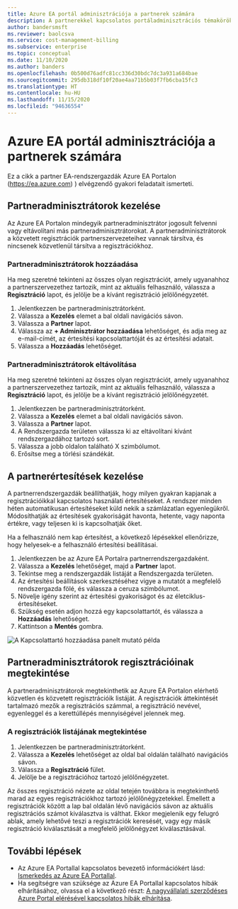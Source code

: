 ```yaml
---
title: Azure EA portál adminisztrációja a partnerek számára
description: A partnerekkel kapcsolatos portáladminisztrációs témaköröket ismerteti.
author: bandersmsft
ms.reviewer: baolcsva
ms.service: cost-management-billing
ms.subservice: enterprise
ms.topic: conceptual
ms.date: 11/10/2020
ms.author: banders
ms.openlocfilehash: 0b500d76adfc81cc336d30bdc7dc3a931a684bae
ms.sourcegitcommit: 295db318df10f20ae4aa71b5b03f7fb6cba15fc3
ms.translationtype: HT
ms.contentlocale: hu-HU
ms.lasthandoff: 11/15/2020
ms.locfileid: "94636554"
---
```

# <a name="azure-ea-portal-administration-for-partners"></a>Azure EA portál adminisztrációja a partnerek számára

Ez a cikk a partner EA-rendszergazdák Azure EA Portalon (https://ea.azure.com) ) elvégzendő gyakori feladatait ismerteti.

## <a name="manage-partner-administrators"></a>Partneradminisztrátorok kezelése

Az Azure EA Portalon mindegyik partneradminisztrátor jogosult felvenni vagy eltávolítani más partneradminisztrátorokat. A partneradminisztrátorok a közvetett regisztrációk partnerszervezeteihez vannak társítva, és nincsenek közvetlenül társítva a regisztrációkhoz.

### <a name="add-a-partner-administrator"></a>Partneradminisztrátorok hozzáadása

Ha meg szeretné tekinteni az összes olyan regisztrációt, amely ugyanahhoz a partnerszervezethez tartozik, mint az aktuális felhasználó, válassza a **Regisztráció** lapot, és jelölje be a kívánt regisztráció jelölőnégyzetét.

1. Jelentkezzen be partneradminisztrátorként.
1. Válassza a **Kezelés** elemet a bal oldali navigációs sávon.
1. Válassza a **Partner** lapot.
1. Válassza az **+ Adminisztrátor hozzáadása** lehetőséget, és adja meg az e-mail-címét, az értesítési kapcsolattartóját és az értesítési adatait.
1. Válassza a **Hozzáadás** lehetőséget.

### <a name="remove-a-partner-administrator"></a>Partneradminisztrátorok eltávolítása

Ha meg szeretné tekinteni az összes olyan regisztrációt, amely ugyanahhoz a partnerszervezethez tartozik, mint az aktuális felhasználó, válassza a **Regisztráció** lapot, és jelölje be a kívánt regisztráció jelölőnégyzetét.

1. Jelentkezzen be partneradminisztrátorként.
1. Válassza a **Kezelés** elemet a bal oldali navigációs sávon.
1. Válassza a **Partner** lapot.
1. A Rendszergazda területen válassza ki az eltávolítani kívánt rendszergazdához tartozó sort.
1. Válassza a jobb oldalon található X szimbólumot.
1. Erősítse meg a törlési szándékát.

## <a name="manage-partner-notifications"></a>A partnerértesítések kezelése

A partnerrendszergazdák beállíthatják, hogy milyen gyakran kapjanak a regisztrációikkal kapcsolatos használati értesítéseket. A rendszer minden héten automatikusan értesítéseket küld nekik a számlázatlan egyenlegükről. Módosíthatják az értesítések gyakoriságát havonta, hetente, vagy naponta értékre, vagy teljesen ki is kapcsolhatják őket.

Ha a felhasználó nem kap értesítést, a következő lépésekkel ellenőrizze, hogy helyesek-e a felhasználó értesítési beállításai.

1. Jelentkezzen be az Azure EA Portalra partnerrendszergazdaként.
2. Válassza a **Kezelés** lehetőséget, majd a **Partner** lapot.
3. Tekintse meg a rendszergazdák listáját a Rendszergazda területen.
4. Az értesítési beállítások szerkesztéséhez vigye a mutatót a megfelelő rendszergazda fölé, és válassza a ceruza szimbólumot.
5. Növelje igény szerint az értesítési gyakoriságot és az életciklus-értesítéseket.
6. Szükség esetén adjon hozzá egy kapcsolattartót, és válassza a **Hozzáadás** lehetőséget.
7. Kattintson a **Mentés** gombra.

![A Kapcsolattartó hozzáadása panelt mutató példa ](./media/ea-partner-portal-administration/create-ea-manage-partner-notification.png)

## <a name="view-enrollments-for-partner-administrators"></a>Partneradminisztrátorok regisztrációinak megtekintése

A partneradminisztrátorok megtekinthetik az Azure EA Portalon elérhető közvetlen és közvetett regisztrációik listáját. A regisztrációk áttekintését tartalmazó mezők a regisztrációs számmal, a regisztráció nevével, egyenleggel és a kerettúllépés mennyiségével jelennek meg.

### <a name="view-a-list-of-enrollments"></a>A regisztrációk listájának megtekintése

1. Jelentkezzen be partneradminisztrátorként.
1. Válassza a **Kezelés** lehetőséget az oldal bal oldalán található navigációs sávon.
1. Válassza a **Regisztráció** fület.
1. Jelölje be a regisztrációhoz tartozó jelölőnégyzetet.

Az összes regisztráció nézete az oldal tetején továbbra is megtekinthető marad az egyes regisztrációkhoz tartozó jelölőnégyzetekkel. Emellett a regisztrációk között a lap bal oldalán lévő navigációs sávon az aktuális regisztrációs számot kiválasztva is válthat. Ekkor megjelenik egy felugró ablak, amely lehetővé teszi a regisztrációk keresését, vagy egy másik regisztráció kiválasztását a megfelelő jelölőnégyzet kiválasztásával.

## <a name="next-steps"></a>További lépések

- Az Azure EA Portallal kapcsolatos bevezető információkért lásd: [Ismerkedés az Azure EA Portallal](ea-portal-get-started.md).
- Ha segítségre van szüksége az Azure EA Portallal kapcsolatos hibák elhárításához, olvassa el a következő részt: [A nagyvállalati szerződéses Azure Portal elérésével kapcsolatos hibák elhárítása](ea-portal-troubleshoot.md).